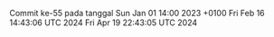 Commit ke-55 pada tanggal Sun Jan 01 14:00 2023 +0100
Fri Feb 16 14:43:06 UTC 2024
Fri Apr 19 22:43:05 UTC 2024

